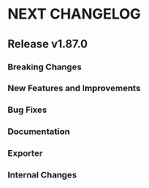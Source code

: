 # NEXT CHANGELOG

## Release v1.87.0

### Breaking Changes

### New Features and Improvements

### Bug Fixes

### Documentation

### Exporter

### Internal Changes
